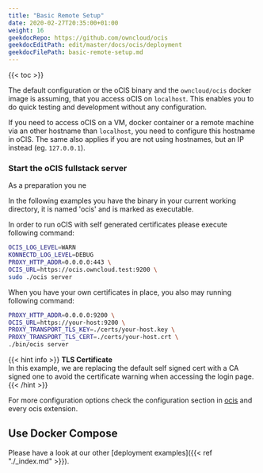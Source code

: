 ```yaml
---
title: "Basic Remote Setup"
date: 2020-02-27T20:35:00+01:00
weight: 16
geekdocRepo: https://github.com/owncloud/ocis
geekdocEditPath: edit/master/docs/ocis/deployment
geekdocFilePath: basic-remote-setup.md
---
```


{{< toc >}}

The default configuration or the oCIS binary and the `owncloud/ocis` docker image is assuming, that you access oCIS on `localhost`. This enables you to do quick testing and development without any configuration.

If you need to access oCIS on a VM, docker container or a remote machine via an other hostname than `localhost`, you need to configure this hostname in oCIS. The same also applies if you are not using hostnames, but an IP instead (eg. `127.0.0.1`).

### Start the oCIS fullstack server

As a preparation you ne

In the following examples you have the binary in your current working directory, it is named 'ocis' and is marked as executable.


In order to run oCIS with self generated certificates please execute following command:
```bash
OCIS_LOG_LEVEL=WARN
KONNECTD_LOG_LEVEL=DEBUG
PROXY_HTTP_ADDR=0.0.0.0:443 \
OCIS_URL=https://ocis.owncloud.test:9200 \
sudo ./ocis server
```

When you have your own certificates in place, you also may running following command:
```bash
PROXY_HTTP_ADDR=0.0.0.0:9200 \
OCIS_URL=https://your-host:9200 \
PROXY_TRANSPORT_TLS_KEY=./certs/your-host.key \
PROXY_TRANSPORT_TLS_CERT=./certs/your-host.crt \
./bin/ocis server
```

{{< hint info >}}
**TLS Certificate**\
In this example, we are replacing the default self signed cert with a CA signed one to avoid the certificate warning when accessing the login page.
{{< /hint >}}


For more configuration options check the configuration section in [ocis](https://owncloud.github.io/ocis/configuration/) and every ocis extension.



## Use Docker Compose

Please have a look at our other [deployment examples]({{< ref "./_index.md" >}}).
